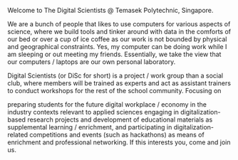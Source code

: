 Welcome to The Digital Scientists @ Temasek Polytechnic, Singapore.

We are a bunch of people that likes to use computers for various aspects of science, where we build tools and tinker around with data in the comforts of our bed or over a cup of ice coffee as our work is not bounded by physical and geographical constraints. Yes, my computer can be doing work while I am sleeping or out meeting my friends. Essentially, we take the view that our computers / laptops are our own personal laboratory.

Digital Scientists (or DiSc for short) is a project / work group than a social club, where members will be trained as experts and act as assistant trainers to conduct workshops for the rest of the school community. Focusing on

preparing students for the future digital workplace / economy in the industry contexts relevant to applied sciences
engaging in digitalization-based research projects and development of educational materials as supplemental learning / enrichment, and
participating in digitalization-related competitions and events (such as hackathons) as means of enrichment and professional networking.
If this interests you, come and join us.
